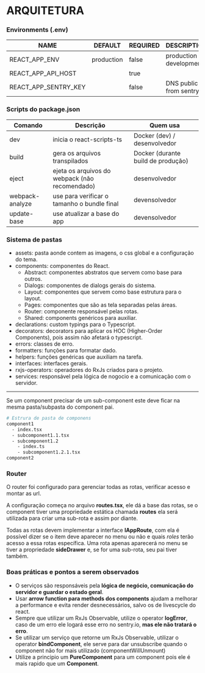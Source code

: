 ARQUITETURA
===========

### Environments (.env)

| NAME                 | DEFAULT    | REQUIRED | DESCRIPTION               |
|----------------------|------------|----------|---------------------------|
| REACT_APP_ENV        | production | false    | production or development |
| REACT_APP_API_HOST   |            | true     |                           |
| REACT_APP_SENTRY_KEY |            | false    | DNS public from sentry.io |

### Scripts do package.json

| Comando         | Descrição                                      | Quem usa                           |
|-----------------|------------------------------------------------|------------------------------------|
| dev             | inicia o react-scripts-ts                      | Docker (dev) / desenvolvedor       |
| build           | gera os arquivos transpilados                  | Docker (durante build de produção) |
| eject           | ejeta os arquivos do webpack (não recomendado) | desenvolvedor                      |
| webpack-analyze | use para verificar o tamanho o bundle final    | devensolvedor                      |
| update-base     | use atualizar a base do app                    | devensolvedor                      |

### Sistema de pastas

* assets: pasta aonde contem as imagens, o css global e a configuração do tema.
* components: componentes do React.
    * Abstract: componentes abstratos que servem como base para outros.
    * Dialogs: componentes de dialogs gerais do sistema.
    * Layout: componentes que servem como base estrutura para o layout.
    * Pages: componentes que são as tela separadas pelas áreas.
    * Router: componente responsável pelas rotas.
    * Shared: components genéricos para auxiliar.
* declarations: custom typings para o Typescript.
* decorators: decorators para aplicar os HOC (Higher-Order Components), pois assim não afetará o typescript.
* errors: classes de erro.
* formatters: funções para formatar dado.
* helpers: funções genéricas que auxiliam na tarefa.
* interfaces: interfaces gerais.
* rxjs-operators: operadores do RxJs criados para o projeto.
* services: responsável pela lógica de nogocio e a comunicação com o servidor.

---

Se um component precisar de um sub-component este deve ficar na mesma pasta/subpasta do component pai.

```bash
# Estrura de pasta de componens
component1
  - index.tsx
  - subcomponent1.1.tsx
  - subcomponent1.2
    - index.ts
    - subcomponent1.2.1.tsx
component2
```

### Router

O router foi configurado para gerenciar todas as rotas, verificar acesso e montar as url.  

A configuração começa no arquivo **routes.tsx**, ele dá a base das rotas, se o component
tiver uma propriedade estática chamada **routes** ela será utilizada para criar uma sub-rota
e assim por diante.

Todas as rotas devem implementar a interface **IAppRoute**, com ela é possível dizer se o item deve
aparecer no menu ou não e quais *roles* terão acesso a essa rotas específica. Uma rota apenas aparecerá
no menu se tiver a propriedade **sideDrawer** e, se for uma sub-rota, seu pai tiver também.

### Boas práticas e pontos a serem observados

* O serviços são responsáveis pela **lógica de negócio, comunicação do servidor e guardar o estado geral**.
* Usar **arrow function para methods dos components** ajudam a melhorar a performance e evita render desnecessários, 
  salvo os de livescycle do react.
* Sempre que utilizar um RxJs Observable, utilize o operator **logError**, caso de um erro ele logará esse erro 
  no sentry.io, **mas ele não tratará o erro**.
* Se utilizar um serviço que retorne um RxJs Observable, utilizar o operator **bindComponent**, ele serve para dar
  unsubscribe quando o component não for mais utilizado (componentWillUnmount)
* Utilize a principio um **PureComponent** para um component pois ele é mais rapido que um **Component**.